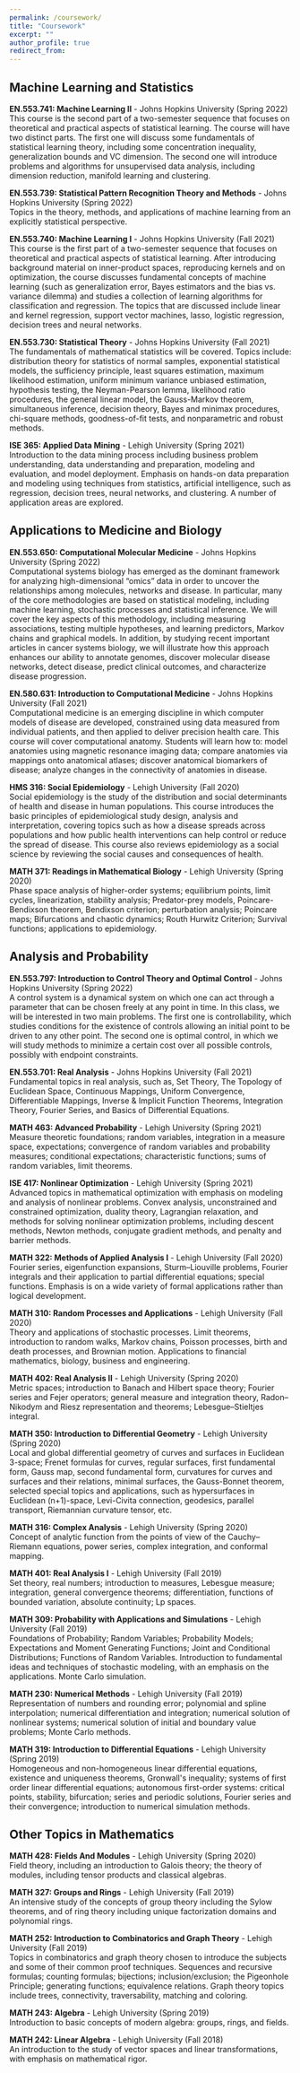 ```yaml
---
permalink: /coursework/
title: "Coursework"
excerpt: ""
author_profile: true
redirect_from:
---
```


## Machine Learning and Statistics

**EN.553.741: Machine Learning II** - Johns Hopkins University (Spring 2022) <br>
This course is the second part of a two-semester sequence that focuses on theoretical and practical aspects of statistical learning. The course will have two distinct parts. The first one will discuss some fundamentals of statistical learning theory, including some concentration inequality, generalization bounds and VC dimension. The second one will introduce problems and algorithms for unsupervised data analysis, including dimension reduction, manifold learning and clustering.

**EN.553.739: Statistical Pattern Recognition Theory and Methods** - Johns Hopkins University (Spring 2022) <br>
Topics in the theory, methods, and applications of machine learning from an explicitly statistical perspective.

**EN.553.740: Machine Learning I** - Johns Hopkins University (Fall 2021) <br>
This course is the first part of a two-semester sequence that focuses on theoretical and practical aspects of statistical learning. After introducing background material on inner-product spaces, reproducing kernels and on optimization, the course discusses fundamental concepts of machine learning (such as generalization error, Bayes estimators and the bias vs. variance dilemma) and studies a collection of learning algorithms for classification and regression. The topics that are discussed include linear and kernel regression, support vector machines, lasso, logistic regression, decision trees and neural networks.

**EN.553.730: Statistical Theory** - Johns Hopkins University (Fall 2021) <br>
The fundamentals of mathematical statistics will be covered. Topics include: distribution theory for statistics of normal samples, exponential statistical models, the sufficiency principle, least squares estimation, maximum likelihood estimation, uniform minimum variance unbiased estimation, hypothesis testing, the Neyman-Pearson lemma, likelihood ratio procedures, the general linear model, the Gauss-Markov theorem, simultaneous inference, decision theory, Bayes and minimax procedures, chi-square methods, goodness-of-fit tests, and nonparametric and robust methods.

**ISE 365: Applied Data Mining** - Lehigh University (Spring 2021) <br>
Introduction to the data mining process including business problem understanding, data understanding and preparation, modeling and evaluation, and model deployment. Emphasis on hands-on data preparation and modeling using techniques from statistics, artificial intelligence, such as regression, decision trees, neural networks, and clustering. A number of application areas are explored.

## Applications to Medicine and Biology

**EN.553.650: Computational Molecular Medicine** - Johns Hopkins University (Spring 2022) <br>
Computational systems biology has emerged as the dominant framework for analyzing high-dimensional “omics” data in order to uncover the relationships among molecules, networks and disease. In particular, many of the core methodologies are based on statistical modeling, including machine learning, stochastic processes and statistical inference. We will cover the key aspects of this methodology, including measuring associations, testing multiple hypotheses, and learning predictors, Markov chains and graphical models. In addition, by studying recent important articles in cancer systems biology, we will illustrate how this approach enhances our ability to annotate genomes, discover molecular disease networks, detect disease, predict clinical outcomes, and characterize disease progression.

**EN.580.631: Introduction to Computational Medicine** - Johns Hopkins University (Fall 2021) <br>
Computational medicine is an emerging discipline in which computer models of disease are developed, constrained using data measured from individual patients, and then applied to deliver precision health care. This course will cover computational anatomy. Students will learn how to: model anatomies using magnetic resonance imaging data; compare anatomies via mappings onto anatomical atlases; discover anatomical biomarkers of disease; analyze changes in the connectivity of anatomies in disease.

**HMS 316: Social Epidemiology** - Lehigh University (Fall 2020) <br>
Social epidemiology is the study of the distribution and social determinants of health and disease in human populations. This course introduces the basic principles of epidemiological study design, analysis and interpretation, covering topics such as how a disease spreads across populations and how public health interventions can help control or reduce the spread of disease. This course also reviews epidemiology as a social science by reviewing the social causes and consequences of health.

**MATH 371: Readings in Mathematical Biology** - Lehigh University (Spring 2020) <br>
Phase space analysis of higher-order systems; equilibrium points, limit cycles, linearization, stability analysis; Predator-prey models, Poincare-Bendixson theorem, Bendixson criterion; perturbation analysis; Poincare maps; Bifurcations and chaotic dynamics; Routh Hurwitz Criterion; Survival functions; applications to epidemiology.

## Analysis and Probability

**EN.553.797: Introduction to Control Theory and Optimal Control** - Johns Hopkins University (Spring 2022) <br>
A control system is a dynamical system on which one can act through a parameter that can be chosen freely at any point in time. In this class, we will be interested in two main problems. The first one is controllability, which studies conditions for the existence of controls allowing an initial point to be driven to any other point. The second one is optimal control, in which we will study methods to minimize a certain cost over all possible controls, possibly with endpoint constraints.

**EN.553.701: Real Analysis** - Johns Hopkins University (Fall 2021) <br>
Fundamental topics in real analysis, such as, Set Theory, The Topology of Euclidean Space, Continuous Mappings, Uniform Convergence, Differentiable Mappings, Inverse & Implicit Function Theorems, Integration Theory, Fourier Series, and Basics of Differential Equations.

**MATH 463: Advanced Probability** - Lehigh University (Spring 2021) <br>
Measure theoretic foundations; random variables, integration in a measure space, expectations; convergence of random variables and probability measures; conditional expectations; characteristic functions; sums of random variables, limit theorems.

**ISE 417: Nonlinear Optimization** - Lehigh University (Spring 2021) <br>
Advanced topics in mathematical optimization with emphasis on modeling and analysis of nonlinear problems. Convex analysis, unconstrained and constrained optimization, duality theory, Lagrangian relaxation, and methods for solving nonlinear optimization problems, including descent methods, Newton methods, conjugate gradient methods, and penalty and barrier methods.

**MATH 322: Methods of Applied Analysis I** - Lehigh University (Fall 2020) <br>
Fourier series, eigenfunction expansions, Sturm–Liouville problems, Fourier integrals and their application to partial differential equations; special functions. Emphasis is on a wide variety of formal applications rather than logical development.

**MATH 310: Random Processes and Applications** - Lehigh University (Fall 2020) <br>
Theory and applications of stochastic processes. Limit theorems, introduction to random walks, Markov chains, Poisson processes, birth and death processes, and Brownian motion. Applications to financial mathematics, biology, business and engineering.

**MATH 402: Real Analysis II** - Lehigh University (Spring 2020) <br>
Metric spaces; introduction to Banach and Hilbert space theory; Fourier series and Fejer operators; general measure and integration theory, Radon–Nikodym and Riesz representation and theorems; Lebesgue–Stieltjes integral.

**MATH 350: Introduction to Differential Geometry** - Lehigh University (Spring 2020) <br>
Local and global differential geometry of curves and surfaces in Euclidean 3-space; Frenet formulas for curves, regular surfaces, first fundamental form, Gauss map, second fundamental form, curvatures for curves and surfaces and their relations, minimal surfaces, the Gauss-Bonnet theorem, selected special topics and applications, such as hypersurfaces in Euclidean (n+1)-space, Levi-Civita connection, geodesics, parallel transport, Riemannian curvature tensor, etc.

**MATH 316: Complex Analysis** - Lehigh University (Spring 2020) <br>
Concept of analytic function from the points of view of the Cauchy–Riemann equations, power series, complex integration, and conformal mapping.

**MATH 401: Real Analysis I** - Lehigh University (Fall 2019) <br>
Set theory, real numbers; introduction to measures, Lebesgue measure; integration, general convergence theorems; differentiation, functions of bounded variation, absolute continuity; Lp spaces.

**MATH 309: Probability with Applications and Simulations** - Lehigh University (Fall 2019) <br>
Foundations of Probability; Random Variables; Probability Models; Expectations and Moment Generating Functions; Joint and Conditional Distributions; Functions of Random Variables. Introduction to fundamental ideas and techniques of stochastic modeling, with an emphasis on the applications. Monte Carlo simulation.

**MATH 230: Numerical Methods** - Lehigh University (Fall 2019) <br>
Representation of numbers and rounding error; polynomial and spline interpolation; numerical differentiation and integration; numerical solution of nonlinear systems; numerical solution of initial and boundary value problems; Monte Carlo methods.

**MATH 319: Introduction to Differential Equations** - Lehigh University (Spring 2019) <br>
Homogeneous and non-homogeneous linear differential equations, existence and uniqueness theorems, Gronwall's inequality; systems of first order linear differential equations; autonomous first-order systems: critical points, stability, bifurcation; series and periodic solutions, Fourier series and their convergence; introduction to numerical simulation methods.

## Other Topics in Mathematics

**MATH 428: Fields And Modules** - Lehigh University (Spring 2020) <br>
Field theory, including an introduction to Galois theory; the theory of modules, including tensor products and classical algebras.

**MATH 327: Groups and Rings** - Lehigh University (Fall 2019) <br>
An intensive study of the concepts of group theory including the Sylow theorems, and of ring theory including unique factorization domains and polynomial rings.

**MATH 252: Introduction to Combinatorics and Graph Theory** - Lehigh University (Fall 2019) <br>
Topics in combinatorics and graph theory chosen to introduce the subjects and some of their common proof techniques. Sequences and recursive formulas; counting formulas; bijections; inclusion/exclusion; the Pigeonhole Principle; generating functions; equivalence relations. Graph theory topics include trees, connectivity, traversability, matching and coloring.

**MATH 243: Algebra** - Lehigh University (Spring 2019) <br>
Introduction to basic concepts of modern algebra: groups, rings, and fields.

**MATH 242: Linear Algebra** - Lehigh University (Fall 2018) <br>
An introduction to the study of vector spaces and linear transformations, with emphasis on mathematical rigor.
